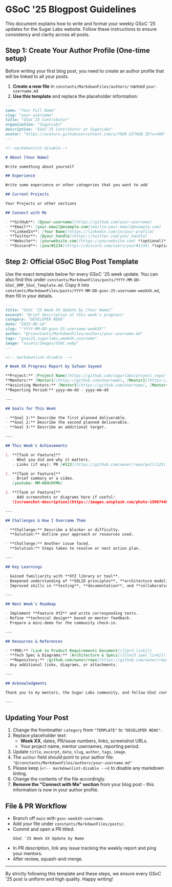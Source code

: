 # GSoC '25 Blogpost Guidelines

This document explains how to write and format your weekly GSoC '25 updates for the Sugar Labs website. Follow these instructions to ensure consistency and clarity across all posts.

<!-- markdownlint-disable -->

## Step 1: Create Your Author Profile (One-time setup)

Before writing your first blog post, you need to create an author profile that will be linked to all your posts.

1. **Create a new file** in `constants/MarkdownFiles/authors/` named `your-username.md`
2. **Use this template** and replace the placeholder information:

```markdown
---
name: "Your Full Name"
slug: "your-username"
title: "GSoC'25 Contributor"
organization: "SugarLabs"
description: "GSoC'25 Contributor at SugarLabs"
avatar: "https://avatars.githubusercontent.com/u/YOUR_GITHUB_ID?s=400"
---

<!--markdownlint-disable-->

# About [Your Name]

Write something about yourself

## Experience

Write some experience or other categories that you want to add

## Current Projects

Your Projects or other sections 

## Connect with Me

- **GitHub**: [@your-username](https://github.com/your-username)
- **Email**: [your.email@example.com](mailto:your.email@example.com)
- **LinkedIn**: [Your Name](https://linkedin.com/in/your-profile)
- **Twitter**: [@your_handle](https://twitter.com/your_handle)
- **Website**: [yourwebsite.com](https://yourwebsite.com) *(optional)*
- **Discord**: [your#1234](https://discord.com/users/your#1234) *(optional)*
```

## Step 2: Official GSoC Blog Post Template

Use the exact template below for every GSoC '25 week update. You can also find this under `constants/MarkdownFiles/posts/YYYY-MM-DD-GSoC_DMP_SSoC_Template.md`. Copy it into `constants/MarkdownFiles/posts/YYYY-MM-DD-gsoc-25-username-weekXX.md`, then fill in your details.

```markdown
---
title: "GSoC '25 Week XX Update by [Your Name]"
excerpt: "Brief description of this week's progress"
category: "DEVELOPER NEWS"
date: "2025-06-14"
slug: ""YYYY-MM-DD-gsoc-25-username-weekXX""
author: "@/constants/MarkdownFiles/authors/your-username.md"
tags: "gsoc25,sugarlabs,weekXX,username"
image: "assets/Images/GSOC.webp"
---

<!-- markdownlint-disable -->

# Week XX Progress Report by Safwan Sayeed

**Project:** [Project Name](https://github.com/sugarlabs/project_repo)  
**Mentors:** [Mentor1](https://github.com/Username), [Mentor2](https://github.com/Username)  
**Assisting Mentors:** [Mentor3](https://github.com/Username), [Mentor4](https://github.com/Username)  
**Reporting Period:** yyyy-mm-dd - yyyy-mm-dd  

---

## Goals for This Week

- **Goal 1:** Describe the first planned deliverable.
- **Goal 2:** Describe the second planned deliverable.
- **Goal 3:** Describe an additional target.

---

## This Week's Achievements

1. **[Task or Feature]**  
   - What you did and why it matters.  
   - Links (if any): PR [#123](https://github.com/owner/repo/pull/123), Issue [#456](https://github.com/owner/repo/issues/456).

2. **[Task or Feature]**  
   - Brief summary or a video.
   [youtube: MM-H69cHYMk]

3. **[Task or Feature]**  
   - Add screenshots or diagrams here if useful:
   ![screenshot-description](https://images.unsplash.com/photo-1506744038136-46273834b3fb?w=2070)

---

## Challenges & How I Overcame Them

- **Challenge:** Describe a blocker or difficulty.  
  **Solution:** Outline your approach or resources used.

- **Challenge:** Another issue faced.  
  **Solution:** Steps taken to resolve or next action plan.

---

## Key Learnings

- Gained familiarity with **XYZ library or tool**.
- Deepened understanding of **SOLID principles**, **architecture modeling**, **DFDs**, etc.
- Improved skills in **testing**, **documentation**, and **collaboration workflows**.

---

## Next Week's Roadmap

- Implement **Feature XYZ** and write corresponding tests.
- Refine **technical design** based on mentor feedback.
- Prepare a mini-demo for the community check-in.

---

## Resources & References

- **PRD:** [Link to Product Requirements Document]({{prd_link}})
- **Tech Spec & Diagrams:** [Architecture & Specs]({{tech_spec_link}})
- **Repository:** [github.com/owner/repo](https://github.com/owner/repo)
- Any additional links, diagrams, or attachments.

---

## Acknowledgments

Thank you to my mentors, the Sugar Labs community, and fellow GSoC contributors for ongoing support.

---
```

## Updating Your Post

1. Change the frontmatter `category` from `"TEMPLATE"` to `"DEVELOPER NEWS"`.
2. Replace placeholder text:
   - **Week XX**, dates, PR/issue numbers, links, screenshot URLs.
   - Your project name, mentor usernames, reporting period.
3. Update `title`, `excerpt`, `date`, `slug`, `author`, `tags`, `image`.
4. The `author` field should point to your author file: `"@/constants/MarkdownFiles/authors/your-username.md"`
5. Please keep (`<!-- markdownlint-disable -->`) to disable any markdown linting.
6. Change the contents of the file accordingly.
7. **Remove the "Connect with Me" section** from your blog post - this information is now in your author profile.

## File & PR Workflow

- Branch off `main` with `gsoc-weekXX-username`.
- Add your file under `constants/MarkdownFiles/posts/`.
- Commit and open a PR titled:  
  ```
  GSoC '25 Week XX Update by Name
  ```
- In PR description, link any issue tracking the weekly report and ping your mentors.
- After review, squash-and-merge.

---

By strictly following this template and these steps, we ensure every GSoC '25 post is uniform and high quality. Happy writing!
